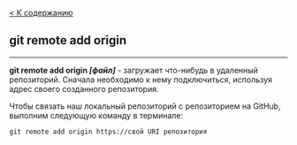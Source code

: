 [ < К содержанию](./readme.md)

## git remote add origin
---

**git remote add origin *[файл]*** - загружает что-нибудь в удаленный репозиторий.
Сначала необходимо к нему подключиться, используя адрес своего созданного репозитория. 

Чтобы связать наш локальный репозиторий с репозиторием на GitHub, выполним следующую команду в терминале:

```bash=
git remote add origin https://свой URI репозитория 
```